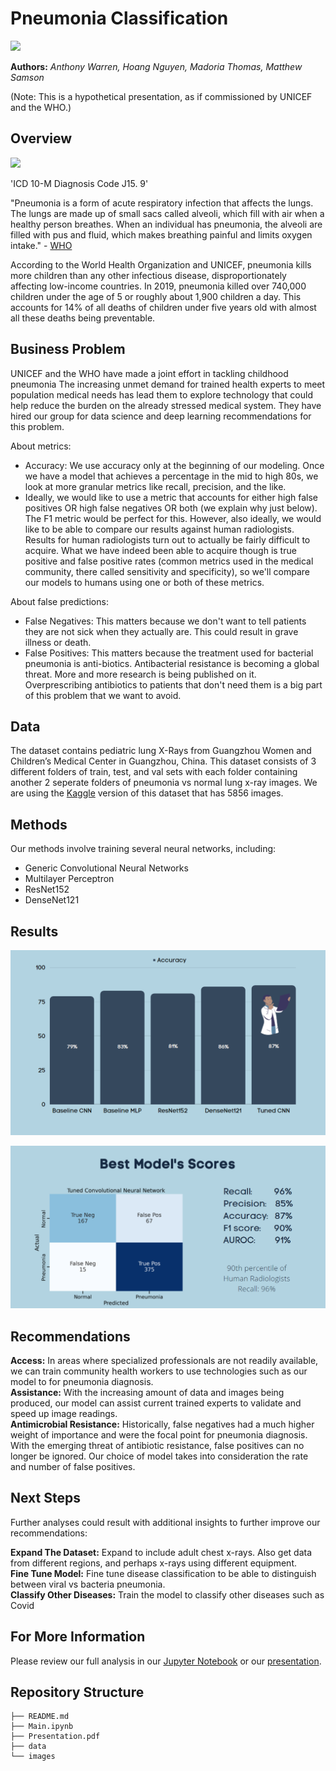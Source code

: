# **Pneumonia Classification**

<img src="https://i.imgur.com/jZqpV51.png" width=80%>

**Authors:** _Anthony Warren, Hoang Nguyen, Madoria Thomas, Matthew Samson_

(Note: This is a hypothetical presentation, as if commissioned by UNICEF and the WHO.)

## Overview

<img src="https://images.theconversation.com/files/364468/original/file-20201020-14-1ag42p9.jpg?ixlib=rb-1.1.0&rect=8%2C0%2C5982%2C3709&q=20&auto=format&w=320&fit=clip&dpr=2&usm=12&cs=strip" width=30%>

'ICD 10-M Diagnosis Code J15. 9'

"Pneumonia is a form of acute respiratory infection that affects the lungs. The lungs are made up of small sacs called alveoli, which fill with air when a healthy person breathes. When an individual has pneumonia, the alveoli are filled with pus and fluid, which makes breathing painful and limits oxygen intake." - [WHO](https://www.who.int/news-room/fact-sheets/detail/pneumonia)

According to the World Health Organization and UNICEF, pneumonia kills more children than any other infectious disease, disproportionately affecting low-income countries. In 2019, pneumonia killed over 740,000 children under the age of 5 or roughly about 1,900 children a day. This accounts for 14% of all deaths of children under five years old with almost all these deaths being preventable. 

## Business Problem

UNICEF and the WHO have made a joint effort in tackling childhood pneumonia The increasing unmet demand for trained health experts to meet population medical needs has lead them to explore technology that could help reduce the burden on the already stressed medical system. They have hired our group for data science and deep learning recommendations for this problem. 

About metrics: </br>
- Accuracy: We use accuracy only at the beginning of our modeling. Once we have a model that achieves a percentage in the mid to high 80s, we look at more granular metrics like recall, precision, and the like.
- Ideally, we would like to use a metric that accounts for either high false positives OR high false negatives OR both (we explain why just below). The F1 metric would be perfect for this. However, also ideally, we would like to be able to compare our results against human radiologists. Results for human radiologists turn out to actually be fairly difficult to acquire. What we have indeed been able to acquire though is true positive and false positive rates (common metrics used in the medical community, there called sensitivity and specificity), so we'll compare our models to humans using one or both of these metrics.</br>

About false predictions:
- False Negatives: This matters because we don't want to tell patients they are not sick when they actually are. This could result in grave illness or death. </br>
- False Positives: This matters because the treatment used for bacterial pneumonia is anti-biotics. Antibacterial resistance is becoming a global threat. More and more research is being published on it. Overprescribing antibiotics to patients that don't need them is a big part of this problem that we want to avoid. 

## Data

The dataset contains pediatric lung X-Rays from Guangzhou Women and Children’s Medical Center in Guangzhou, China. This dataset consists of 3 different folders of train, test, and val sets with each folder containing another 2 seperate folders of pneumonia vs normal lung x-ray images. We are using the [Kaggle](https://www.kaggle.com/paultimothymooney/chest-xray-pneumonia) version of this dataset that has 5856 images. 


## Methods

Our methods involve training several neural networks, including:

- Generic Convolutional Neural Networks
- Multilayer Perceptron
- ResNet152
- DenseNet121


## Results

![Image](data/Results_Accuracy.PNG)

![Image](data/Best_Model_Scores.PNG)

## Recommendations

**Access:** In areas where specialized professionals are not readily available, we can train community health workers to use technologies such as our model to for pneumonia diagnosis.</br>
**Assistance:** With the increasing amount of data and images being produced, our model can assist current trained experts to validate and speed up image readings.</br> 
**Antimicrobial Resistance:** Historically, false negatives had a much higher weight of importance and were the focal point for pneumonia diagnosis. With the emerging threat of antibiotic resistance, false positives can no longer be ignored. Our choice of model takes into consideration the rate and number of false positives. 

## Next Steps
Further analyses could result with additional insights to further improve our recommendations:

**Expand The Dataset:** Expand to include adult chest x-rays. Also get data from different regions, and perhaps x-rays using different equipment.</br>
**Fine Tune Model:** Fine tune disease classification to be able to distinguish between viral vs bacteria pneumonia.</br>
**Classify Other Diseases:** Train the model to classify other diseases such as Covid

## For More Information
Please review our full analysis in our [Jupyter Notebook]() or our [presentation]().

## Repository Structure

```
├── README.md                           
├── Main.ipynb   
├── Presentation.pdf   
├── data                                
└── images 
```
